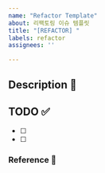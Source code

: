 ```yaml
---
name: "Refactor Template"
about: 리팩토링 이슈 템플릿
title: "[REFACTOR] "
labels: refactor
assignees: ''

---
```


## Description 💭


## TODO ✅
- [ ] 
- [ ] 

### Reference 🔎

